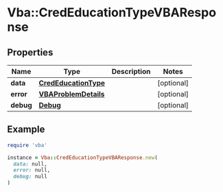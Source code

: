 # Vba::CredEducationTypeVBAResponse

## Properties

| Name | Type | Description | Notes |
| ---- | ---- | ----------- | ----- |
| **data** | [**CredEducationType**](CredEducationType.md) |  | [optional] |
| **error** | [**VBAProblemDetails**](VBAProblemDetails.md) |  | [optional] |
| **debug** | [**Debug**](Debug.md) |  | [optional] |

## Example

```ruby
require 'vba'

instance = Vba::CredEducationTypeVBAResponse.new(
  data: null,
  error: null,
  debug: null
)
```

